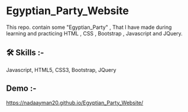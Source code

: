 
# Egyptian_Party_Website

This repo. contain some "Egyptian_Party" , That I have made during learning and practicing HTML , CSS , Bootstrap , Javascript and JQuery.


## 🛠 Skills :-
Javascript, HTML5, CSS3, Bootstrap, JQuery


## Demo :-

https://nadaayman20.github.io/Egyptian_Party_Website/

